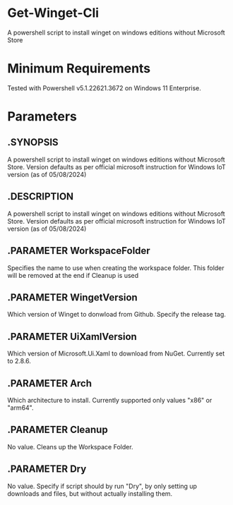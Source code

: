 # Get-Winget-Cli
A powershell script to install winget on windows editions without Microsoft Store

# Minimum Requirements
Tested with Powershell v5.1.22621.3672 on Windows 11 Enterprise.

# Parameters
## .SYNOPSIS
A powershell script to install winget on windows editions without Microsoft Store.
Version defaults as per official microsoft instruction for Windows IoT version (as of 05/08/2024)

## .DESCRIPTION
A powershell script to install winget on windows editions without Microsoft Store.
Version defaults as per official microsoft instruction for Windows IoT version (as of 05/08/2024)

## .PARAMETER WorkspaceFolder
Specifies the name to use when creating the workspace folder. This folder will be removed at the end if Cleanup is used

## .PARAMETER WingetVersion
Which version of Winget to donwload from Github. Specify the release tag.

## .PARAMETER UiXamlVersion
Which version of Microsoft.Ui.Xaml to download from NuGet. Currently set to 2.8.6.

## .PARAMETER Arch
Which architecture to install. Currently supported only values "x86" or "arm64".

## .PARAMETER Cleanup
No value. Cleans up the Workspace Folder.

## .PARAMETER Dry
No value. Specify if script should by run "Dry", by only setting up downloads and files, but without actually installing them.
